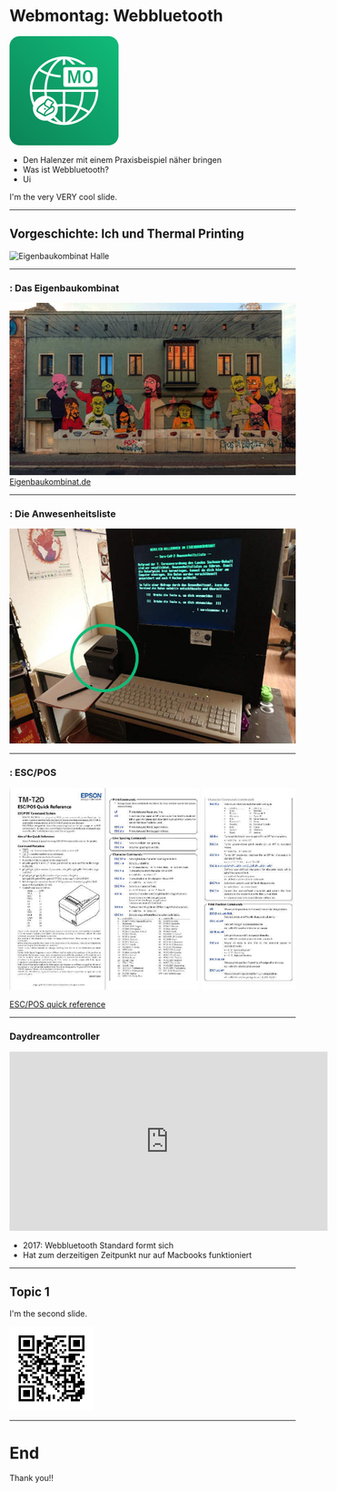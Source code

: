 # Webmontag: Webbluetooth

![Webbluetooth](/assets/icons/icon_192.png)

- Den Halenzer mit einem Praxisbeispiel näher bringen
- Was ist Webbluetooth? 
- Ui

I'm the very VERY cool slide.

<wm-bluetooth></wm-bluetooth>

---

## Vorgeschichte: Ich und Thermal Printing
![Eigenbaukombinat Halle](/assets/gb.jpg)

---

### : Das Eigenbaukombinat
![Eigenbaukombinat Halle](/assets/ebk.jpg)
[Eigenbaukombinat.de](https://eigenbaukombinat.de/)

---

### : Die Anwesenheitsliste

![Eigenbaukombinat Halle](/assets/anwesenheitsliste.jpg)

---

### : ESC/POS

![ESC/POS Quickreference](/assets/escpos-quickreference.jpg)

[ESC/POS quick reference](https://manualzz.com/doc/20630706/esc-pos-quick-reference)

---

### Daydreamcontroller

<div class="video-container">
    <iframe width="560" height="315" src="https://www.youtube.com/embed/gMQQvL-3Psg" title="YouTube video player" frameborder="0" allow="accelerometer; autoplay; clipboard-write; encrypted-media; gyroscope; picture-in-picture" allowfullscreen></iframe>
</div>

- 2017: Webbluetooth Standard formt sich
- Hat zum derzeitigen Zeitpunkt nur auf Macbooks funktioniert

---

## Topic 1

I'm the second slide.


![webmontag-webbluetooth.netlify.app](/assets/url.png)

---

# End

Thank you!!